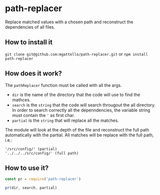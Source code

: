 # path-replacer
Replace matched values with a chosen path and reconstruct the dependencies of all files.

## How to install it

`git clone git@github.com:mgattello/path-replacer.git`
or
`npm install path-replacer`


## How does it work?

The `pathReplacer` function must be called with all the args. 
- `dir` is the name of the directory that the code will use to find the mathces.
- `search` is the `string` that the code will search througout the all directory. In order to search correctly all the depenndencies, the variable string must contain the `'` as first char.
- `partial` is the `string` that will replace all the matches.

The module will look at the depth of the file and reconstruct the full path automatically with the partial. All matches will be replace with the full path, i.e.:

```
'/src/config/' (partial)
'../../../src/config/' (full path)
```

## How to use it?

```javascript
const pr = require('path-replacer')

pr(dir, search, partial)
```
